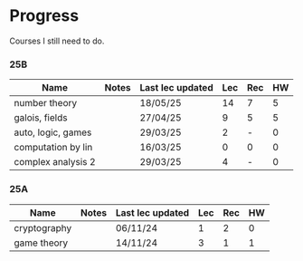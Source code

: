 # Progress

Courses I still need to do.

### 25B

| Name               | Notes | Last lec updated | Lec | Rec | HW |
|--------------------|-------|------------------|-----|-----|----|
| number theory      |       | 18/05/25         | 14  | 7   | 5  |
| galois, fields     |       | 27/04/25         | 9   | 5   | 5  |
| auto, logic, games |       | 29/03/25         | 2   | -   | 0  |
| computation by lin |       | 16/03/25         | 0   | 0   | 0  |
| complex analysis 2 |       | 29/03/25         | 4   | -   | 0  |

### 25A

| Name | Notes | Last lec updated | Lec | Rec | HW |
|---|---|---|---|---|---|
| cryptography | | 06/11/24 | 1 | 2 | 0 |
| game theory  | | 14/11/24 | 3 | 1 | 1 |
